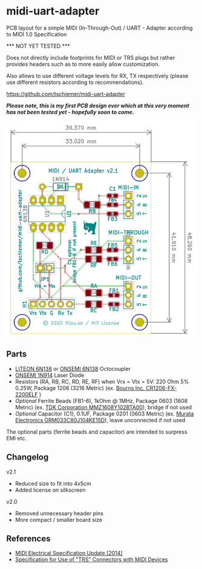 # midi-uart-adapter

PCB layout for a simple MIDI (In-Through-Out) / UART - Adapter according to MIDI 1.0 Specification

*** NOT YET TESTED ***

Does not directly include footprints for MIDI or TRS plugs but rather provides headers such as to more easily allow customization.

Also allows to use different voltage levels for RX, TX respectively (please use different resistors according to recommendations).

https://github.com/tschiemer/midi-uart-adapter

***Please note, this is my first PCB design ever which at this very moment has not been tested yet - hopefully soon to come.***

![PCB](https://github.com/tschiemer/midi-uart-adapter/blob/master/README-PCB.png?raw=true)

## Parts

- [LITEON 6N138](https://datasheet.octopart.com/6N139-Lite-On-datasheet-8327661.pdf) or [ONSEMI 6N138](https://www.onsemi.com/pub/Collateral/HCPL2731-D.PDF) Octocoupler
- [ONSEMI 1N914](https://www.onsemi.com/pub/Collateral/1N914-D.PDF) Laser Diode
- Resistors (RA, RB, RC, RD, RE, RF) when Vrx = Vtx = 5V: 220 Ohm 5% 0.25W, Package 1206 (3216 Metric) (ex. [ Bourns Inc. CR1206-FX-2200ELF](https://www.bourns.com/docs/product-datasheets/CRxxxxx.pdf) )
- *Optional* Ferrite Beads (FB1-6), 1kOhm @ 1MHz, Package 0603 (1608 Metric) (ex. [TDK Corporation MMZ1608Y102BTA00](https://product.tdk.com/en/search/emc/emc/beads/info/print_pdf)), bridge if not used
- *Optional* Capacitor (C1), 0.1UF, Package 0201 (0603 Metric) (ex. [Murata Electronics GRM033C80J104KE15D](https://search.murata.co.jp/Ceramy/image/img/A01X/G101/ENG/GRM033C80J104KE15-01A.pdf)), leave unconnected if not used

The optional parts (ferrite beads and capacitor) are intended to surpress EMI etc.

## Changelog

v2.1
- Reduced size to fit into 4x5cm
- Added license on silkscreen

v2.0
- Removed unnecessary header pins
- More compact / smaller board size


## References

- [MIDI Electrical Specification Update [2014]](https://www.midi.org/downloads?task=callelement&format=raw&item_id=100&element=f85c494b-2b32-4109-b8c1-083cca2b7db6&method=download)
- [Specification for Use of "TRS" Connectors with MIDI Devices](https://www.midi.org/downloads?task=callelement&format=raw&item_id=171&element=f85c494b-2b32-4109-b8c1-083cca2b7db6&method=download)
